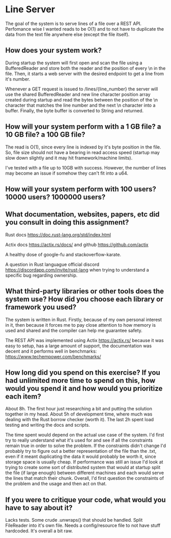 # Line Server

The goal of the system is to serve lines of a file over a REST API. Perfomance wise I wanted reads to be O(1) and to not have to duplicate the data from the text file anywhere else (except the file itself).

## How does your system work?

During startup the system will first open and scan the file using a BufferedReader and store both the reader and the position of every \n in the file. Then, it starts a web server with the desired endpoint to get a line from it's number.

Whenever a GET request is issued to /lines/{line_number} the server will use the shared BufferedReader and new line character position array created during startup and read the bytes between the position of the \n character that matches the line number and the next \n character into a buffer. Finally, the byte buffer is converted to String and returned.

## How will your system perform with a 1 GB file? a 10 GB file? a 100 GB file?

The read is O(1), since every line is indexed by it's byte position in the file. So, file size should not have a bearing in read access speed (startup may slow down slightly and it may hit framework/machine limits).

I've tested with a file up to 10GB with success. However, the number of lines may become an issue if somehow they can't fit into a u64.

## How will your system perform with 100 users? 10000 users? 1000000 users?



## What documentation, websites, papers, etc did you consult in doing this assignment?

Rust docs https://doc.rust-lang.org/std/index.html

Actix docs https://actix.rs/docs/ and github https://github.com/actix

A healthy dose of google-fu and stackoverflow-karate.

A question in Rust languague official discord https://discordapp.com/invite/rust-lang when trying to understand a specific bug regarding ownership.

## What third-party libraries or other tools does the system use? How did you choose each library or framework you used?

The system is written in Rust. Firstly, because of my own personal interest in it, then because it forces me to pay close attention to how memory is used and shared and the compiler can help me guarantee safety. 

The REST API was implemented using Actix https://actix.rs/ because it was easy to setup, has a large amount of support, the documentation was decent and it performs well in benchmarks: https://www.techempower.com/benchmarks/

## How long did you spend on this exercise? If you had unlimited more time to spend on this, how would you spend it and how would you prioritize each item?

About 8h. The first hour just researching a bit and putting the solution together in my head. About 5h of development time, where much was dealing with the Rust borrow checker (worth it). The last 2h spent load testing and writing the docs and scripts.

The time spent would depend on the actual use case of the system. I'd first try to really understand what it's used for and see if all the constraints remain true in order to solve the problem. If the constraints didn't change I'd probably try to figure out a better representation of the file than the .txt, even if it meant duplicating the data it would probably be worth it, since storage space is usually cheap. If performance was still an issue I'd look at trying to create some sort of distributed system that would at startup split the file (if large enough) between different machines and each would serve the lines that match their chunk. Overall, I'd first question the constraints of the problem and the usage and then act on that.

## If you were to critique your code, what would you have to say about it?

Lacks tests.
Some crude .unwraps() that should be handled.
Split FileReader into it's own file.
Needs a config/resource file to not have stuff hardcoded.
It's overall a bit raw.